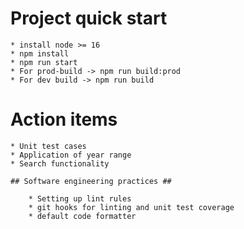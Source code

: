 # Project quick start

    * install node >= 16
    * npm install
    * npm run start
    * For prod-build -> npm run build:prod
    * For dev build -> npm run build

# Action items

    * Unit test cases
    * Application of year range
    * Search functionality

    ## Software engineering practices ##

        * Setting up lint rules
        * git hooks for linting and unit test coverage
        * default code formatter

